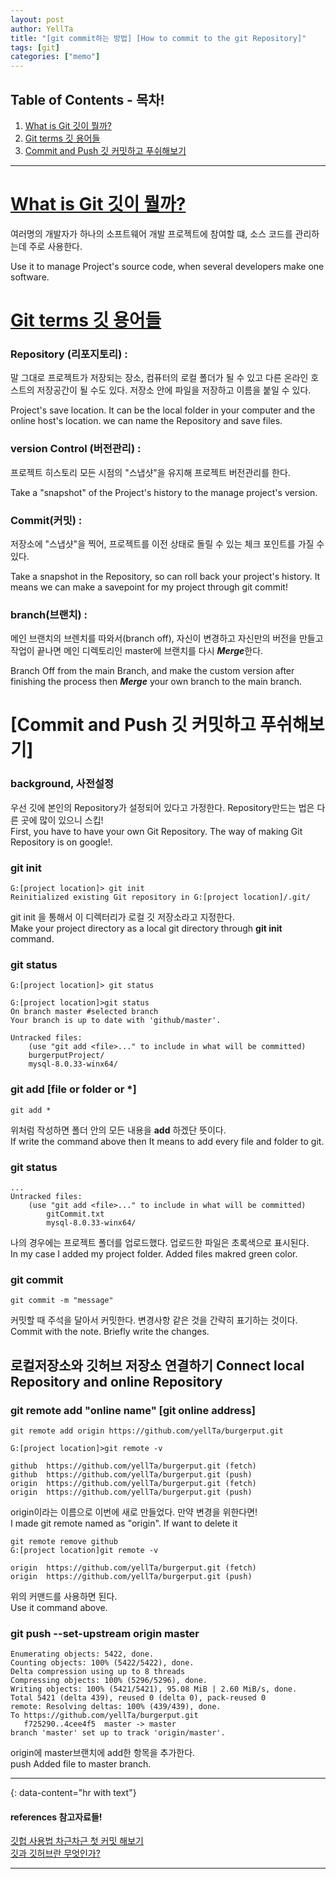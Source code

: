 ```yaml
---
layout: post
author: YellTa
title: "[git commit하는 방법] [How to commit to the git Repository]"
tags: [git]
categories: ["memo"]
---
```


## Table of Contents - 목차!

1. [What is Git 깃이 뭘까?](#what-is-git-깃이-뭘까)
2. [Git terms 깃 용어들](#git-terms-깃-용어들)
3. [Commit and Push 깃 커밋하고 푸쉬해보기](#commit-and-push-깃-커밋하고-푸쉬해보기)


---

# [What is Git 깃이 뭘까?](#what-is-git-깃이-뭘까)
여러명의 개발자가 하나의 소프트웨어 개발 프로젝트에 참여할 떄, 소스 코드를 관리하는데 주로 사용한다.

Use it to manage Project's source code, when several developers make one software.


# [Git terms 깃 용어들](#git-terms-깃-용어들)

### Repository (리포지토리) :
말 그대로 프로젝트가 저장되는 장소, 컴퓨터의 로컬 폴더가 될 수 있고 다른 온라인 호스트의 저장공간이 될 수도 있다. 저장소 안에 파일을 저장하고 이름을 붙일 수 있다.

Project's save location. It can be the local folder in your computer and the online host's location. we can name the Repository and save files. 

### version Control (버전관리) :
프로젝트 히스토리 모든 시점의 "스냅샷"을 유지해 프로젝트 버전관리를 한다.

Take a "snapshot" of the Project's history to the manage project's version.

### Commit(커밋) :
저장소에 "스냅샷"을 찍어, 프로젝트를 이전 상태로 돌릴 수 있는 체크 포인트를 가질 수 있다.

Take a snapshot in the Repository, so can roll back your project's history. It means we can make a savepoint for my project through git commit!


### branch(브랜치) :
메인 브랜치의 브렌치를 따와서(branch off), 자신이 변경하고 자신만의 버전을 만들고 작업이 끝나면 메인 디렉토리인 master에 브랜치를 다시 ***Merge***한다.

Branch Off from the main Branch, and make the custom version after finishing the process then ***Merge*** your own branch to the main branch. 

# [Commit and Push 깃 커밋하고 푸쉬해보기]

### background, 사전설정
우선 깃에 본인의 Repository가 설정되어 있다고 가정한다. Repository만드는 법은 다른 곳에 많이 있으니 스킵!
<br>First, you have to have your own Git Repository. The way of making Git Repository is on google!.


### git init
	G:[project location]> git init
	Reinitialized existing Git repository in G:[project location]/.git/


git init 을 통해서 이 디렉터리가 로컬 깃 저장소라고 지정한다.<br>
Make your project directory as a local git directory through **git init** command.



### git status
    G:[project location]> git status
    
    G:[project location]>git status
    On branch master #selected branch 
    Your branch is up to date with 'github/master'.

    Untracked files:
        (use "git add <file>..." to include in what will be committed)
        burgerputProject/
        mysql-8.0.33-winx64/

### git add [file or folder or *]
    git add *
위처럼 작성하면 폴더 안의 모든 내용을 **add** 하겠단 뜻이다.<br>
If write the command above then It means to add every file and folder to git.
    

### git status
    ...
    Untracked files:
        (use "git add <file>..." to include in what will be committed)
            gitCommit.txt
            mysql-8.0.33-winx64/
            
나의 경우에는 프로젝트 폴더를 업로드했다. 업로드한 파일은 초록색으로 표시된다.<br>
In my case I added my project folder. Added files makred green color.

### git commit
    git commit -m "message"
    
커밋할 때 주석을 달아서 커밋한다. 변경사항 같은 것을 간략히 표기하는 것이다.<br>
Commit with the note. Briefly write the changes.


## 로컬저장소와 깃허브 저장소 연결하기 Connect local Repository and online Repository

### git remote add "online name" \[git online address\]
    git remote add origin https://github.com/yellTa/burgerput.git
    
    G:[project location]>git remote -v
    
    github  https://github.com/yellTa/burgerput.git (fetch)
    github  https://github.com/yellTa/burgerput.git (push)
    origin  https://github.com/yellTa/burgerput.git (fetch)
    origin  https://github.com/yellTa/burgerput.git (push)
    

origin이라는 이름으로 이번에 새로 만들었다. 만약 변경을 위한다면!<br>
I made git remote named as "origin". If want to delete it 

    
    git remote remove github
    G:[project location]git remote -v
    
    origin  https://github.com/yellTa/burgerput.git (fetch)
    origin  https://github.com/yellTa/burgerput.git (push)
    
    
위의 커맨드를 사용하면 된다.<br>
Use it command above.

### git push --set-upstream origin master
    Enumerating objects: 5422, done.
    Counting objects: 100% (5422/5422), done.
    Delta compression using up to 8 threads
    Compressing objects: 100% (5296/5296), done.
    Writing objects: 100% (5421/5421), 95.08 MiB | 2.60 MiB/s, done.
    Total 5421 (delta 439), reused 0 (delta 0), pack-reused 0
    remote: Resolving deltas: 100% (439/439), done.
    To https://github.com/yellTa/burgerput.git
       f725290..4cee4f5  master -> master
    branch 'master' set up to track 'origin/master'.
    
    
origin에 master브랜치에 add한 항목을 추가한다.<br>
push Added file to master branch.

---
{: data-content="hr with text"}
#### references 참고자료들!
[깃헙 사용법 차근차근 첫 커밋 해보기](https://sudo-minz.tistory.com/10)<br>
[깃과 깃허브란 무엇인가?](https://yanacoding.tistory.com/4)


---

